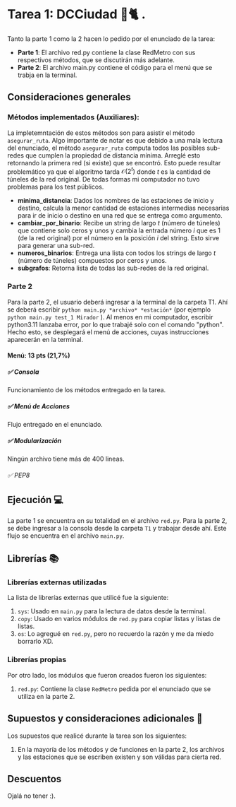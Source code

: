 # Tarea 1: DCCiudad 🚈🐈 .


Tanto la parte 1 como la 2 hacen lo pedido por el enunciado de la tarea:

- **Parte 1**: El archivo red.py contiene la clase RedMetro con sus respectivos métodos, que se discutirán más adelante.
- **Parte 2**: El archivo main.py contiene el código para el menú que se trabja en la terminal.

## Consideraciones generales

### Métodos implementados (Auxiliares):
La impletemntación de estos métodos son para asistir el método ```asegurar_ruta```. Algo importante de notar es que debido a una mala lectura del enunciado, el método ```asegurar_ruta``` computa todos las posibles sub-redes que cumplen la propiedad de distancia mínima. Arreglé esto retornando la primera red (si existe) que se encontró. Esto puede resultar problemático ya que el algoritmo tarda $\mathcal{O}(2^t)$ donde $t$ es la cantidad de túneles de la red original. De todas formas mi computador no tuvo problemas para los test públicos.

- **minima_distancia**: Dados los nombres de las estaciones de inicio y destino, calcula la menor cantidad de estaciones intermedias necesarias para ir de inicio o destino en una red que se entrega como argumento.
- **cambiar_por_binario**: Recibe un string de largo $t$ (número de túneles) que contiene solo ceros y unos y cambia la entrada número $i$ que es 1 (de la red original) por el número en la posición $i$ del string. Esto sirve para generar una sub-red.
- **numeros_binarios**: Entrega una lista con todos los strings de largo $t$ (número de túneles) compuestos por ceros y unos.
- **subgrafos**: Retorna lista de todas las sub-redes de la red original.

### Parte 2

Para la parte 2, el usuario deberá ingresar a la terminal de la carpeta T1. Ahí se deberá escribir ```python main.py *archivo* *estación*``` (por ejemplo ```python main.py test_1 Mirador``` ). Al menos en mi computador, escribir python3.11 lanzaba error, por lo que trabajé solo con el comando "python". Hecho esto, se desplegará el menú de acciones, cuyas instrucciones aparecerán en la terminal.
#### Menú: 13 pts (21,7%)
##### ✅ Consola
Funcionamiento de los métodos entregado en la tarea.
##### ✅ Menú de Acciones
Flujo entregado en el enunciado.
##### ✅ Modularización
Ningún archivo tiene más de 400 lineas.
###### ✅ PEP8


## Ejecución :computer:
La parte 1 se encuentra en su totalidad en el archivo  ```red.py```. Para la parte 2, se debe ingresar a la consola desde la carpeta ```T1``` y trabajar desde ahí. Este flujo se encuentra en el archivo ```main.py```.


## Librerías :books:
### Librerías externas utilizadas
La lista de librerías externas que utilicé fue la siguiente:

1. ```sys```: Usado en ```main.py``` para la lectura de datos desde la terminal.
2. ```copy```: Usado en varios módulos de ```red.py``` para copiar listas y listas de listas.
3. ```os```: Lo agregué en ```red.py```, pero no recuerdo la razón y me da miedo borrarlo XD.

### Librerías propias
Por otro lado, los módulos que fueron creados fueron los siguientes:

1. ```red.py```: Contiene la clase ```RedMetro``` pedida por el enunciado que se utiliza en la parte 2.

## Supuestos y consideraciones adicionales :thinking:
Los supuestos que realicé durante la tarea son los siguientes:

1. En la mayoría de los métodos y de funciones en la parte 2, los archivos y las estaciones que se escriben existen y son válidas para cierta red.

## Descuentos
Ojalá no tener :).